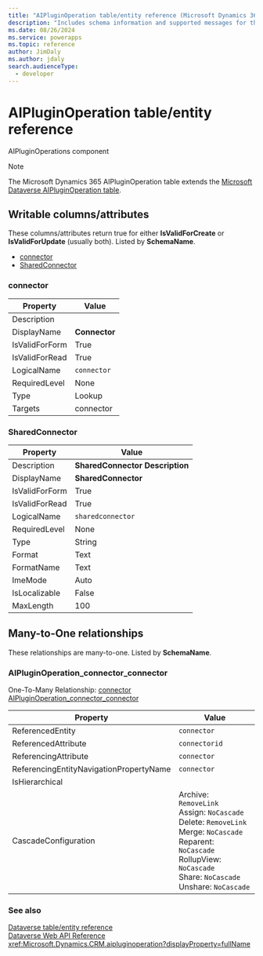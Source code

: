 ```yaml
---
title: "AIPluginOperation table/entity reference (Microsoft Dynamics 365)"
description: "Includes schema information and supported messages for the AIPluginOperation table/entity with Microsoft Dynamics 365."
ms.date: 08/26/2024
ms.service: powerapps
ms.topic: reference
author: JimDaly
ms.author: jdaly
search.audienceType: 
  - developer
---
```


# AIPluginOperation table/entity reference

AIPluginOperations component

> [!NOTE]
> The Microsoft Dynamics 365 AIPluginOperation table extends the [Microsoft Dataverse AIPluginOperation table](/power-apps/developer/data-platform/reference/entities/aipluginoperation).



## Writable columns/attributes

These columns/attributes return true for either **IsValidForCreate** or **IsValidForUpdate** (usually both). Listed by **SchemaName**.

- [connector](#BKMK_connector)
- [SharedConnector](#BKMK_SharedConnector)

### <a name="BKMK_connector"></a> connector

|Property|Value|
|---|---|
|Description||
|DisplayName|**Connector**|
|IsValidForForm|True|
|IsValidForRead|True|
|LogicalName|`connector`|
|RequiredLevel|None|
|Type|Lookup|
|Targets|connector|

### <a name="BKMK_SharedConnector"></a> SharedConnector

|Property|Value|
|---|---|
|Description|**SharedConnector Description**|
|DisplayName|**SharedConnector**|
|IsValidForForm|True|
|IsValidForRead|True|
|LogicalName|`sharedconnector`|
|RequiredLevel|None|
|Type|String|
|Format|Text|
|FormatName|Text|
|ImeMode|Auto|
|IsLocalizable|False|
|MaxLength|100|


## Many-to-One relationships

These relationships are many-to-one. Listed by **SchemaName**.

### <a name="BKMK_AIPluginOperation_connector_connector"></a> AIPluginOperation_connector_connector

One-To-Many Relationship: [connector AIPluginOperation_connector_connector](connector.md#BKMK_AIPluginOperation_connector_connector)

|Property|Value|
|---|---|
|ReferencedEntity|`connector`|
|ReferencedAttribute|`connectorid`|
|ReferencingAttribute|`connector`|
|ReferencingEntityNavigationPropertyName|`connector`|
|IsHierarchical||
|CascadeConfiguration|Archive: `RemoveLink`<br />Assign: `NoCascade`<br />Delete: `RemoveLink`<br />Merge: `NoCascade`<br />Reparent: `NoCascade`<br />RollupView: `NoCascade`<br />Share: `NoCascade`<br />Unshare: `NoCascade`|



### See also

[Dataverse table/entity reference](../about-entity-reference.md)  
[Dataverse Web API Reference](/power-apps/developer/data-platform/webapi/reference/about)   
<xref:Microsoft.Dynamics.CRM.aipluginoperation?displayProperty=fullName>
